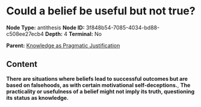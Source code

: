 # Could a belief be useful but not true?

**Node Type:** antithesis
**Node ID:** 3f848b54-7085-4034-bd88-c508ee27ecb4
**Depth:** 4
**Terminal:** No

**Parent:** [Knowledge as Pragmatic Justification](knowledge-as-pragmatic-justification-synthesis-37551034-4a21-4a9a-b6a6-ef752276a308.md)

## Content

**There are situations where beliefs lead to successful outcomes but are based on falsehoods, as with certain motivational self-deceptions.**, **The practicality or usefulness of a belief might not imply its truth, questioning its status as knowledge.**
